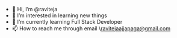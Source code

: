 - 👋 Hi, I’m @raviteja
- 👀 I’m interested in learning new things
- 🌱 I’m currently learning Full Stack Developer
- 📫 How to reach me through email \ravitejaajjapaga@gmail.com

<!---
raviteja/raviteja is a ✨ special ✨ repository because its `README.md` (this file) appears on your GitHub profile.
You can click the Preview link to take a look at your changes.
--->
